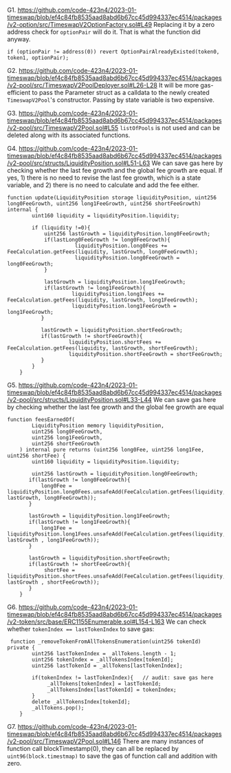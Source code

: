G1. https://github.com/code-423n4/2023-01-timeswap/blob/ef4c84fb8535aad8abd6b67cc45d994337ec4514/packages/v2-option/src/TimeswapV2OptionFactory.sol#L49
Replacing it by a zero address check for ``optionPair`` will do it. That is what the function did anyway.
```
if (optionPair != address(0)) revert OptionPairAlreadyExisted(token0, token1, optionPair);
```

G2. https://github.com/code-423n4/2023-01-timeswap/blob/ef4c84fb8535aad8abd6b67cc45d994337ec4514/packages/v2-pool/src/TimeswapV2PoolDeployer.sol#L26-L28
It will be more gas-efficient to pass the Parameter struct as a calldata to the newly created ``TimeswapV2Pool``'s constructor. Passing by state variable is two expensive. 

G3. https://github.com/code-423n4/2023-01-timeswap/blob/ef4c84fb8535aad8abd6b67cc45d994337ec4514/packages/v2-pool/src/TimeswapV2Pool.sol#L55
``listOfPools`` is not used and can be deleted along with its associated functions. 

G4. https://github.com/code-423n4/2023-01-timeswap/blob/ef4c84fb8535aad8abd6b67cc45d994337ec4514/packages/v2-pool/src/structs/LiquidityPosition.sol#L51-L63
We can save gas here by checking whether the last fee growth and the global fee growth are equal. If yes, 1) there is no need to revise the last fee growth, which is a state variable, and 2) there is no need to calculate and add the fee either.  

```
function update(LiquidityPosition storage liquidityPosition, uint256 long0FeeGrowth, uint256 long1FeeGrowth, uint256 shortFeeGrowth) internal {
        uint160 liquidity = liquidityPosition.liquidity;

        if (liquidity !=0){
            uint256 lastGrowth = liquidityPosition.long0FeeGrowth;
            if(lastLong0FeeGrowth != long0FeeGrowth){ 
                      liquidityPosition.long0Fees += FeeCalculation.getFees(liquidity, lastGrowth, long0FeeGrowth);
                      liquidityPosition.long0FeeGrowth = long0FeeGrowth;
            }

            lastGrowth = liquidityPosition.long1FeeGrowth;
            if(lastGrowth != long1FeeGrowth){ 
                     liquidityPosition.long1Fees += FeeCalculation.getFees(liquidity, lastGrowth, long1FeeGrowth);
                     liquidityPosition.long1FeeGrowth = long1FeeGrowth;
           }
  
           lastGrowth = liquidityPosition.shortFeeGrowth;
           if(lastGrowth != shortFeeGrowth){
                    liquidityPosition.shortFees += FeeCalculation.getFees(liquidity, lastGrowth, shortFeeGrowth);
                    liquidityPosition.shortFeeGrowth = shortFeeGrowth;
           }
        }
    }
```

G5. https://github.com/code-423n4/2023-01-timeswap/blob/ef4c84fb8535aad8abd6b67cc45d994337ec4514/packages/v2-pool/src/structs/LiquidityPosition.sol#L33-L44
We can save gas here by checking whether the last fee growth and the global fee growth are equal
```
function feesEarnedOf(
        LiquidityPosition memory liquidityPosition,
        uint256 long0FeeGrowth,
        uint256 long1FeeGrowth,
        uint256 shortFeeGrowth
    ) internal pure returns (uint256 long0Fee, uint256 long1Fee, uint256 shortFee) {
        uint160 liquidity = liquidityPosition.liquidity;

        uint256 lastGrowth = liquidityPosition.long0FeeGrowth;
       if(lastGrowth != long0FeeGrowth){
           long0Fee = liquidityPosition.long0Fees.unsafeAdd(FeeCalculation.getFees(liquidity, lastGrowth, long0FeeGrowth));
       }

       lastGrowth = liquidityPosition.long1FeeGrowth;
       if(lastGrowth != long1FeeGrowth){ 
           long1Fee = liquidityPosition.long1Fees.unsafeAdd(FeeCalculation.getFees(liquidity, lastGrowth , long1FeeGrowth));
       }

       lastGrowth = liquidityPosition.shortFeeGrowth;
       if(lastGrowth != shortFeeGrowth){
            shortFee = liquidityPosition.shortFees.unsafeAdd(FeeCalculation.getFees(liquidity, lastGrowth , shortFeeGrowth));
       }
    }
```

G6. https://github.com/code-423n4/2023-01-timeswap/blob/ef4c84fb8535aad8abd6b67cc45d994337ec4514/packages/v2-token/src/base/ERC1155Enumerable.sol#L154-L163
We can check whether ``tokenIndex == lastTokenIndex`` to save gas:
```
 function _removeTokenFromAllTokensEnumeration(uint256 tokenId) private {
        uint256 lastTokenIndex = _allTokens.length - 1;
        uint256 tokenIndex = _allTokensIndex[tokenId];
        uint256 lastTokenId = _allTokens[lastTokenIndex];
  
        if(tokenIndex != lastTokenIndex){   // audit: save gas here
             _allTokens[tokenIndex] = lastTokenId;
             _allTokensIndex[lastTokenId] = tokenIndex;
        }
        delete _allTokensIndex[tokenId];
        _allTokens.pop();
    }
```

G7. https://github.com/code-423n4/2023-01-timeswap/blob/ef4c84fb8535aad8abd6b67cc45d994337ec4514/packages/v2-pool/src/TimeswapV2Pool.sol#L146
There are many instances of function call blockTimestamp(0), they can all be replaced by ``uint96(block.timestmap)`` to save the gas of function call and addition with zero. 

